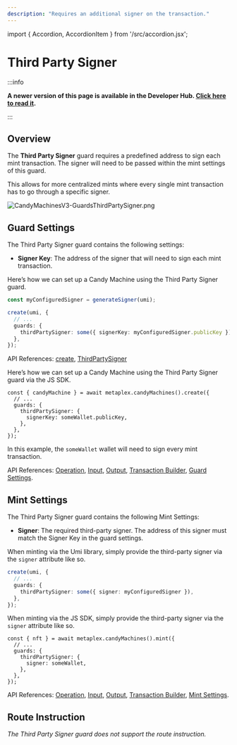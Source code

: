 ```yaml
---
description: "Requires an additional signer on the transaction."
---
```


import { Accordion, AccordionItem } from '/src/accordion.jsx';

# Third Party Signer

:::info

**A newer version of this page is available in the Developer Hub. [Click here to read it](https://developers.metaplex.com/candy-machine/guards/third-party-signer).**

:::

## Overview

The **Third Party Signer** guard requires a predefined address to sign each mint transaction. The signer will need to be passed within the mint settings of this guard.

This allows for more centralized mints where every single mint transaction has to go through a specific signer.

![CandyMachinesV3-GuardsThirdPartySigner.png](/assets/candy-machine-v3/CandyMachinesV3-GuardsThirdPartySigner.png#radius)

## Guard Settings

The Third Party Signer guard contains the following settings:

- **Signer Key**: The address of the signer that will need to sign each mint transaction.

<Accordion>
<AccordionItem title="JavaScript — Umi library (recommended)" open={true}>
<div className="accordion-item-padding">

Here’s how we can set up a Candy Machine using the Third Party Signer guard.

```ts
const myConfiguredSigner = generateSigner(umi);

create(umi, {
  // ...
  guards: {
    thirdPartySigner: some({ signerKey: myConfiguredSigner.publicKey }),
  },
});
```

API References: [create](https://mpl-candy-machine-js-docs.vercel.app/functions/create.html), [ThirdPartySigner](https://mpl-candy-machine-js-docs.vercel.app/types/ThirdPartySigner.html)

</div>
</AccordionItem>
<AccordionItem title="JavaScript — SDK">
<div className="accordion-item-padding">

Here’s how we can set up a Candy Machine using the Third Party Signer guard via the JS SDK.

```tsx
const { candyMachine } = await metaplex.candyMachines().create({
  // ...
  guards: {
    thirdPartySigner: {
      signerKey: someWallet.publicKey,
    },
  },
});
```

In this example, the `someWallet` wallet will need to sign every mint transaction.

API References: [Operation](https://metaplex-foundation.github.io/js/classes/js.CandyMachineClient.html#create), [Input](https://metaplex-foundation.github.io/js/types/js.CreateCandyMachineInput.html), [Output](https://metaplex-foundation.github.io/js/types/js.CreateCandyMachineOutput.html), [Transaction Builder](https://metaplex-foundation.github.io/js/classes/js.CandyMachineBuildersClient.html#create), [Guard Settings](https://metaplex-foundation.github.io/js/types/js.ThirdPartySignerGuardSettings.html).

</div>
</AccordionItem>
</Accordion>

## Mint Settings

The Third Party Signer guard contains the following Mint Settings:

- **Signer**: The required third-party signer. The address of this signer must match the Signer Key in the guard settings.

<Accordion>
<AccordionItem title="JavaScript — Umi library (recommended)" open={true}>
<div className="accordion-item-padding">

When minting via the Umi library, simply provide the third-party signer via the `signer` attribute like so.

```ts
create(umi, {
  // ...
  guards: {
    thirdPartySigner: some({ signer: myConfiguredSigner }),
  },
});
```

</div>
</AccordionItem>
<AccordionItem title="JavaScript — SDK">
<div className="accordion-item-padding">

When minting via the JS SDK, simply provide the third-party signer via the `signer` attribute like so.

```tsx
const { nft } = await metaplex.candyMachines().mint({
  // ...
  guards: {
    thirdPartySigner: {
      signer: someWallet,
    },
  },
});
```

API References: [Operation](https://metaplex-foundation.github.io/js/classes/js.CandyMachineClient.html#mint), [Input](https://metaplex-foundation.github.io/js/types/js.MintFromCandyMachineInput.html), [Output](https://metaplex-foundation.github.io/js/types/js.MintFromCandyMachineOutput.html), [Transaction Builder](https://metaplex-foundation.github.io/js/classes/js.CandyMachineBuildersClient.html#mint), [Mint Settings](https://metaplex-foundation.github.io/js/types/js.ThirdPartySignerGuardMintSettings.html).

</div>
</AccordionItem>
</Accordion>

## Route Instruction

_The Third Party Signer guard does not support the route instruction._
